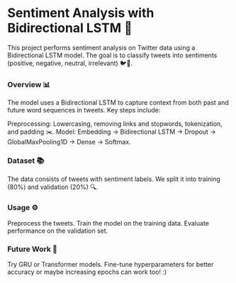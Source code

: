 # Sentiment Analysis with Bidirectional LSTM 🌟
This project performs sentiment analysis on Twitter data using a Bidirectional LSTM model. The goal is to classify tweets into sentiments (positive, negative, neutral, irrelevant) 🐦💬.

### Overview 📊
The model uses a Bidirectional LSTM to capture context from both past and future word sequences in tweets. Key steps include:

Preprocessing: Lowercasing, removing links and stopwords, tokenization, and padding ✂️.
Model: Embedding -> Bidirectional LSTM -> Dropout -> GlobalMaxPooling1D -> Dense -> Softmax.

### Dataset 📚
The data consists of tweets with sentiment labels. We split it into training (80%) and validation (20%) 🔍.

### Usage ⚙️
Preprocess the tweets.
Train the model on the training data.
Evaluate performance on the validation set.

### Future Work 🚀
Try GRU or Transformer models.
Fine-tune hyperparameters for better accuracy or maybe increasing epochs can work too! :)
